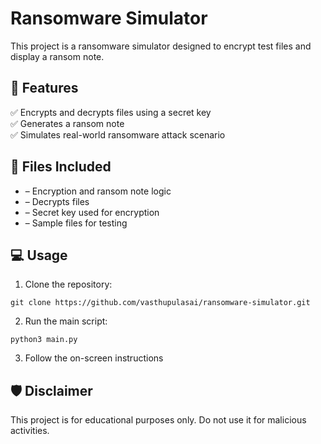 # Ransomware Simulator  
This project is a ransomware simulator designed to encrypt test files and display a ransom note.  
## 🚀 Features  
✅ Encrypts and decrypts files using a secret key  
✅ Generates a ransom note  
✅ Simulates real-world ransomware attack scenario  

## 📂 Files Included  
-  – Encryption and ransom note logic  
-  – Decrypts files  
-  – Secret key used for encryption  
-  – Sample files for testing  

## 💻 Usage  
1. Clone the repository:  
```
git clone https://github.com/vasthupulasai/ransomware-simulator.git  
```
2. Run the main script:  
```
python3 main.py  
```
3. Follow the on-screen instructions  

## 🛡️ Disclaimer  
This project is for educational purposes only. Do not use it for malicious activities.  

